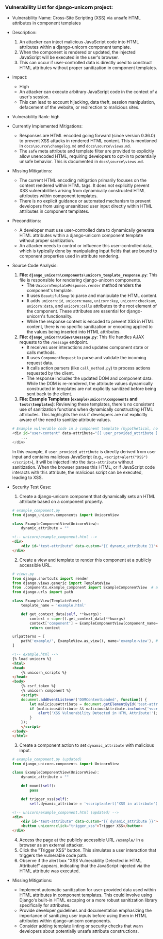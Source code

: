 ### Vulnerability List for django-unicorn project:

* Vulnerability Name: Cross-Site Scripting (XSS) via unsafe HTML attributes in component templates

* Description:
    1. An attacker can inject malicious JavaScript code into HTML attributes within a django-unicorn component template.
    2. When the component is rendered or updated, the injected JavaScript will be executed in the user's browser.
    3. This can occur if user-controlled data is directly used to construct HTML attributes without proper sanitization in component templates.

* Impact:
    * High
    * An attacker can execute arbitrary JavaScript code in the context of a user's session.
    * This can lead to account hijacking, data theft, session manipulation, defacement of the website, or redirection to malicious sites.

* Vulnerability Rank: high

* Currently Implemented Mitigations:
    * Responses are HTML encoded going forward (since version 0.36.0) to prevent XSS attacks in rendered HTML content. This is mentioned in `docs\source\changelog.md` and `docs\source\views.md`.
    * The `safe` meta attribute and template filter are provided to explicitly allow unencoded HTML, requiring developers to opt-in to potentially unsafe behavior. This is documented in `docs\source\views.md`.

* Missing Mitigations:
    * The current HTML encoding mitigation primarily focuses on the content rendered within HTML tags. It does not explicitly prevent XSS vulnerabilities arising from dynamically constructed HTML attributes within component templates.
    * There is no explicit guidance or automated mechanism to prevent developers from using unsanitized user input directly within HTML attributes in component templates.

* Preconditions:
    * A developer must use user-controlled data to dynamically generate HTML attributes within a django-unicorn component template without proper sanitization.
    * An attacker needs to control or influence this user-controlled data, which is typically done by manipulating input fields that are bound to component properties used in attribute rendering.

* Source Code Analysis:
    1. **File: `django_unicorn\components\unicorn_template_response.py`**: This file is responsible for rendering django-unicorn components.
        - The `UnicornTemplateResponse.render` method renders the component's template.
        - It uses `BeautifulSoup` to parse and manipulate the HTML content.
        - It adds `unicorn:id`, `unicorn:name`, `unicorn:key`, `unicorn:checksum`, `unicorn:data`, and `unicorn:calls` attributes to the root element of the component. These attributes are essential for django-unicorn's functionality.
        - While the response content is encoded to prevent XSS in HTML content, there is no specific sanitization or encoding applied to the values being inserted into HTML attributes.
    2. **File: `django_unicorn\views\message.py`**: This file handles AJAX requests to the `/message` endpoint.
        - It receives user interactions and updates component state or calls methods.
        - It uses `ComponentRequest` to parse and validate the incoming request data.
        - It calls action parsers (like `call_method.py`) to process actions requested by the client.
        - The response includes the updated DOM and component data. While the DOM is re-rendered, the attribute values dynamically constructed in templates are not explicitly sanitized before being sent back to the client.
    3. **File: Example Templates (`example\unicorn\components` and `tests\templates`)**: Reviewing these templates, there's no consistent use of sanitization functions when dynamically constructing HTML attributes. This highlights the risk if developers are not explicitly aware of the need to sanitize attribute values.

    ```python
    # Example vulnerable code in a component template (hypothetical, not present in provided files, but illustrates the vulnerability)
    <div id="user-content" data-attribute="{{ user_provided_attribute }}">
        ...
    </div>
    ```
    In this example, if `user_provided_attribute` is directly derived from user input and contains malicious JavaScript (e.g., `<script>alert("XSS")</script>`), it will be injected into the `data-attribute` without sanitization. When the browser parses this HTML, or if JavaScript code interacts with this attribute, the malicious script can be executed, leading to XSS.

* Security Test Case:
    1. Create a django-unicorn component that dynamically sets an HTML attribute based on a component property.
    ```python
    # example_component.py
    from django_unicorn.components import UnicornView

    class ExampleComponentView(UnicornView):
        dynamic_attribute = ""
    ```
    ```html
    <!-- unicorn/example_component.html -->
    <div>
        <div id="test-attribute" data-custom="{{ dynamic_attribute }}">Test Attribute</div>
    </div>
    ```
    2. Create a view and template to render this component at a publicly accessible URL.
    ```python
    # views.py
    from django.shortcuts import render
    from django.views.generic import TemplateView
    from .components.example_component import ExampleComponentView  # adjust import path
    from django.urls import path

    class ExampleView(TemplateView):
        template_name = 'example.html'

        def get_context_data(self, **kwargs):
            context = super().get_context_data(**kwargs)
            context['component'] = ExampleComponentView(component_name="example-component", component_id="example-component-id")
            return context

    urlpatterns = [
        path('example/', ExampleView.as_view(), name='example-view'), # Publicly accessible URL
    ]

    ```
    ```html
    <!-- example.html -->
    {% load unicorn %}
    <html>
    <head>
        {% unicorn_scripts %}
    </head>
    <body>
        {% csrf_token %}
        {% unicorn component %}
        <script>
        document.addEventListener('DOMContentLoaded', function() {
            let maliciousAttribute = document.getElementById('test-attribute').getAttribute('data-custom');
            if (maliciousAttribute && maliciousAttribute.includes('<script>')) {
                alert('XSS Vulnerability Detected in HTML Attribute!');
            }
        });
        </script>
    </body>
    </html>
    ```
    3. Create a component action to set `dynamic_attribute` with malicious input.
    ```python
    # example_component.py (updated)
    from django_unicorn.components import UnicornView

    class ExampleComponentView(UnicornView):
        dynamic_attribute = ""

        def mount(self):
            pass

        def trigger_xss(self):
            self.dynamic_attribute = '<script>alert("XSS in attribute")</script>'
    ```
    ```html
    <!-- unicorn/example_component.html (updated) -->
    <div>
        <div id="test-attribute" data-custom="{{ dynamic_attribute }}">Test Attribute</div>
        <button unicorn:click="trigger_xss">Trigger XSS</button>
    </div>
    ```
    4. Access the page at the publicly accessible URL `/example/` in a browser as an external attacker.
    5. Click the "Trigger XSS" button. This simulates a user interaction that triggers the vulnerable code path.
    6. Observe if the alert box "XSS Vulnerability Detected in HTML Attribute!" appears, indicating that the JavaScript injected via the HTML attribute was executed.

* Missing Mitigations:
    * Implement automatic sanitization for user-provided data used within HTML attributes in component templates. This could involve using Django's built-in HTML escaping or a more robust sanitization library specifically for attributes.
    * Provide developer guidelines and documentation emphasizing the importance of sanitizing user inputs before using them in HTML attributes within django-unicorn components.
    * Consider adding template linting or security checks that warn developers about potentially unsafe attribute constructions.
